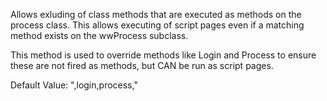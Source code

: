 ﻿Allows exluding of class methods that are executed as methods on the process class. This allows executing of script pages even if a matching method exists on the wwProcess subclass.

This method is used to override methods like Login and Process to ensure these are not fired as methods, but CAN be run as script pages.

Default Value:
",login,process,"